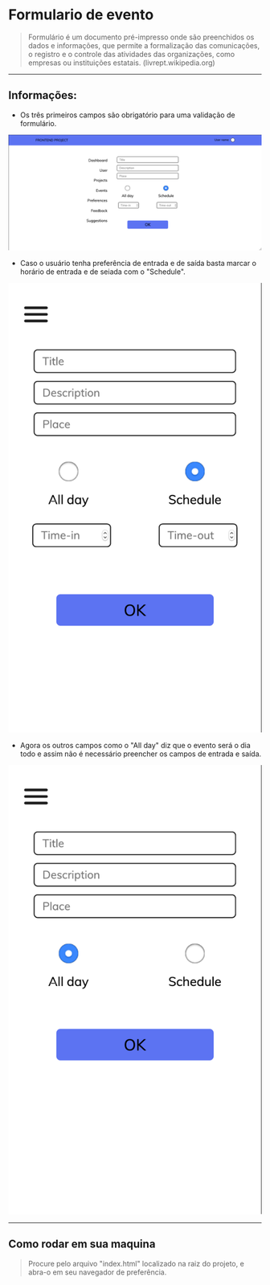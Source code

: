 # Formulario de evento

> Formulário é um documento pré-impresso onde são preenchidos os dados e informações, que permite a formalização das comunicações, o registro e o controle das atividades das organizações, como empresas ou instituições estatais. (livrept.wikipedia.org)

______________
## Informações: 
* Os três primeiros campos são obrigatório para uma validação de formulário.

![webPage](img/webPage.png)

* Caso o usuário tenha preferência de entrada e de saída basta marcar o horário de entrada e de seiada com o "Schedule".

![webMobile1](img/webMobile1.png)

* Agora os outros campos como o "All day" diz que o evento será o dia todo e assim não é necessário preencher os campos de entrada e saída.

![webMobile2](img/webMobile2.png)
___________________

## Como rodar em sua maquina

> Procure pelo arquivo "index.html" localizado na raiz do projeto, e abra-o em seu navegador de preferência.

